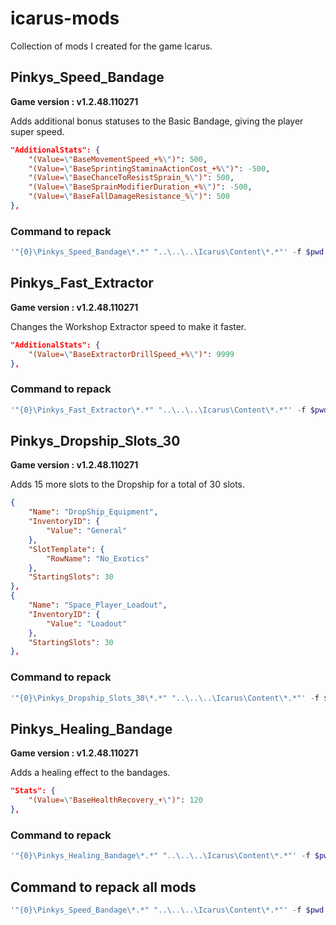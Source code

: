 # icarus-mods

Collection of mods I created for the game Icarus.

## Pinkys_Speed_Bandage

**Game version : v1.2.48.110271**

Adds additional bonus statuses to the Basic Bandage, giving the player super speed.

```json
"AdditionalStats": {
    "(Value=\"BaseMovementSpeed_+%\")": 500,
    "(Value=\"BaseSprintingStaminaActionCost_+%\")": -500,
    "(Value=\"BaseChanceToResistSprain_%\")": 500,
    "(Value=\"BaseSprainModifierDuration_+%\")": -500,
    "(Value=\"BaseFallDamageResistance_%\")": 500
},
```

### Command to repack

```powershell
'"{0}\Pinkys_Speed_Bandage\*.*" "..\..\..\Icarus\Content\*.*"' -f $pwd | Out-File release\Pinkys_Speed_Bandage_autogen.txt; .\DRGPacker4-27\UnrealPak\Engine\Binaries\Win64\UnrealPak.exe "$pwd\release\Pinkys_Speed_Bandage_P.pak" -platform="Windows" -create="$pwd\release\Pinkys_Speed_Bandage_autogen.txt"
```

## Pinkys_Fast_Extractor

**Game version : v1.2.48.110271**

Changes the Workshop Extractor speed to make it faster.

```json
"AdditionalStats": {
    "(Value=\"BaseExtractorDrillSpeed_+%\")": 9999
},
```

### Command to repack

```powershell
'"{0}\Pinkys_Fast_Extractor\*.*" "..\..\..\Icarus\Content\*.*"' -f $pwd | Out-File release\Pinkys_Fast_Extractor_autogen.txt; .\DRGPacker4-27\UnrealPak\Engine\Binaries\Win64\UnrealPak.exe "$pwd\release\Pinkys_Fast_Extractor_P.pak" -platform="Windows" -create="$pwd\release\Pinkys_Fast_Extractor_autogen.txt"
```

## Pinkys_Dropship_Slots_30

**Game version : v1.2.48.110271**

Adds 15 more slots to the Dropship for a total of 30 slots.

```json
{
    "Name": "DropShip_Equipment",
    "InventoryID": {
        "Value": "General"
    },
    "SlotTemplate": {
        "RowName": "No_Exotics"
    },
    "StartingSlots": 30
},
{
    "Name": "Space_Player_Loadout",
    "InventoryID": {
        "Value": "Loadout"
    },
    "StartingSlots": 30
},
```

### Command to repack

```powershell
'"{0}\Pinkys_Dropship_Slots_30\*.*" "..\..\..\Icarus\Content\*.*"' -f $pwd | Out-File release\Pinkys_Dropship_Slots_30_autogen.txt; .\DRGPacker4-27\UnrealPak\Engine\Binaries\Win64\UnrealPak.exe "$pwd\release\Pinkys_Dropship_Slots_30_P.pak" -platform="Windows" -create="$pwd\release\Pinkys_Dropship_Slots_30_autogen.txt"
```

## Pinkys_Healing_Bandage

**Game version : v1.2.48.110271**

Adds a healing effect to the bandages.

```json
"Stats": {
    "(Value=\"BaseHealthRecovery_+\")": 120
},
```

### Command to repack

```powershell
'"{0}\Pinkys_Healing_Bandage\*.*" "..\..\..\Icarus\Content\*.*"' -f $pwd | Out-File release\Pinkys_Healing_Bandage_autogen.txt; .\DRGPacker4-27\UnrealPak\Engine\Binaries\Win64\UnrealPak.exe "$pwd\release\Pinkys_Healing_Bandage_P.pak" -platform="Windows" -create="$pwd\release\Pinkys_Healing_Bandage_autogen.txt"
```

## Command to repack all mods

```powershell
'"{0}\Pinkys_Speed_Bandage\*.*" "..\..\..\Icarus\Content\*.*"' -f $pwd | Out-File release\Pinkys_Speed_Bandage_autogen.txt; .\DRGPacker4-27\UnrealPak\Engine\Binaries\Win64\UnrealPak.exe "$pwd\release\Pinkys_Speed_Bandage_P.pak" -platform="Windows" -create="$pwd\release\Pinkys_Speed_Bandage_autogen.txt"; '"{0}\Pinkys_Fast_Extractor\*.*" "..\..\..\Icarus\Content\*.*"' -f $pwd | Out-File release\Pinkys_Fast_Extractor_autogen.txt; .\DRGPacker4-27\UnrealPak\Engine\Binaries\Win64\UnrealPak.exe "$pwd\release\Pinkys_Fast_Extractor_P.pak" -platform="Windows" -create="$pwd\release\Pinkys_Fast_Extractor_autogen.txt"; '"{0}\Pinkys_Dropship_Slots_30\*.*" "..\..\..\Icarus\Content\*.*"' -f $pwd | Out-File release\Pinkys_Dropship_Slots_30_autogen.txt; .\DRGPacker4-27\UnrealPak\Engine\Binaries\Win64\UnrealPak.exe "$pwd\release\Pinkys_Dropship_Slots_30_P.pak" -platform="Windows" -create="$pwd\release\Pinkys_Dropship_Slots_30_autogen.txt"; '"{0}\Pinkys_Healing_Bandage\*.*" "..\..\..\Icarus\Content\*.*"' -f $pwd | Out-File release\Pinkys_Healing_Bandage_autogen.txt; .\DRGPacker4-27\UnrealPak\Engine\Binaries\Win64\UnrealPak.exe "$pwd\release\Pinkys_Healing_Bandage_P.pak" -platform="Windows" -create="$pwd\release\Pinkys_Healing_Bandage_autogen.txt"
```
